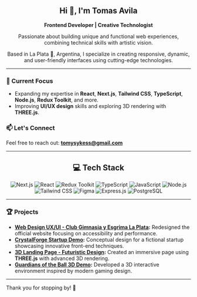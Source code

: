 <h2 align="center">Hi 👋, I'm Tomas Avila</h2>

<p align="center">
  <strong>Frontend Developer | Creative Technologist</strong>
</p>

<p align="center">
  Passionate about building unique and functional web experiences, combining technical skills with artistic vision.
</p>

<p align="center">
  Based in La Plata 🐺, Argentina, I specialize in creating responsive, dynamic, and user-friendly interfaces using cutting-edge technologies.
</p>

---

### 🌱 Current Focus
- Expanding my expertise in **React**, **Next.js**, **Tailwind CSS**, **TypeScript**, **Node.js**, **Redux Toolkit**, and more.  
- Improving **UI/UX design** skills and exploring 3D rendering with **THREE.js**.  

### 📫 Let's Connect
Feel free to reach out: **tomysykess@gmail.com**

---

<h2 align="center">💻 Tech Stack</h2>

<div align="center">
  
![Next.js](https://img.shields.io/badge/Next.js-000000?style=for-the-badge&logo=next.js&logoColor=white)
![React](https://img.shields.io/badge/React-61DAFB?style=for-the-badge&logo=react&logoColor=000)
![Redux Toolkit](https://img.shields.io/badge/Redux_Toolkit-764ABC?style=for-the-badge&logo=redux&logoColor=fff)
![TypeScript](https://img.shields.io/badge/TypeScript-007ACC?style=for-the-badge&logo=typescript&logoColor=white)
![JavaScript](https://img.shields.io/badge/JavaScript-F7DF1E?style=for-the-badge&logo=javascript&logoColor=000)
![Node.js](https://img.shields.io/badge/Node.js-339933?style=for-the-badge&logo=node.js&logoColor=fff)
![Tailwind CSS](https://img.shields.io/badge/Tailwind_CSS-38B2AC?style=for-the-badge&logo=tailwind-css&logoColor=white)
![Figma](https://img.shields.io/badge/Figma-F24E1E?style=for-the-badge&logo=figma&logoColor=white)
![Express.js](https://img.shields.io/badge/Express.js-000?style=for-the-badge&logo=express&logoColor=fff)
![PostgreSQL](https://img.shields.io/badge/PostgreSQL-336791?style=for-the-badge&logo=postgresql&logoColor=fff)

</div>

---

### 🏆 Projects
- **[Web Design UX/UI - Club Gimnasia y Esgrima La Plata](#):** Redesigned the official website focusing on accessibility and performance.  
- **[CrystalForge Startup Demo](#):** Conceptual design for a fictional startup showcasing innovative front-end techniques.  
- **[3D Landing Page - Futuristic Design](#):** Created an immersive page using **THREE.js** with advanced 3D rendering.  
- **[Guardians of the Ball 3D Demo](#):** Developed a 3D interactive environment inspired by modern gaming design.  

---

Thank you for stopping by! 🌟

<!-- <img src=""> -->



